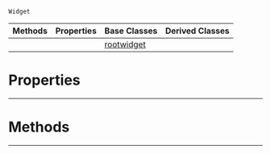  `Widget`

|Methods|Properties|Base Classes|Derived Classes|
|---|---|---|---|
| | |[rootwidget](https://plasmaengine.github.io/PlasmaDocs/Plasma1/C++/code_reference/class_reference/rootwidget.markdown)| |


 #  Properties


---  
 #  Methods


---  
 

 